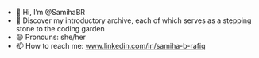 - 👋 Hi, I’m @SamihaBR
- 🌱 Discover my introductory archive, each of which serves as a stepping stone to the coding garden
- 😄 Pronouns: she/her
- 📫 How to reach me: www.linkedin.com/in/samiha-b-rafiq



<!---
SamihaBR/SamihaBR is a ✨ special ✨ repository because its `README.md` (this file) appears on your GitHub profile.
You can click the Preview link to take a look at your changes.
--->

